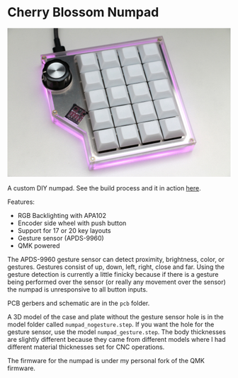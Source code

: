 Cherry Blossom Numpad
=====

![](img/numpad.jpg)

A custom DIY numpad. See the build process and it in action [here](https://youtu.be/7neqXtf0uJI).

Features:
 - RGB Backlighting with APA102
 - Encoder side wheel with push button
 - Support for 17 or 20 key layouts
 - Gesture sensor (APDS-9960)
 - QMK powered

The APDS-9960 gesture sensor can detect proximity, brightness, color, or gestures. Gestures consist of up, down, left, right, close and far. Using the gesture detection is currently a little finicky because if there is a gesture being performed over the sensor (or really any movement over the sensor) the numpad is unresponsive to all button inputs.

PCB gerbers and schematic are in the `pcb` folder.

A 3D model of the case and plate without the gesture sensor hole is in the model folder called `numpad_nogesture.step`. If you want the hole for the gesture sensor, use the model `numpad_gesture.step`. The body thicknesses are slightly different because they came from different models where I had different material thicknesses set for CNC operations.

The firmware for the numpad is under my personal fork of the QMK firmware.